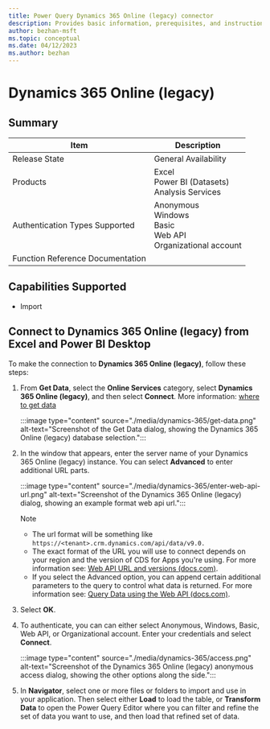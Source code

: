 ```yaml
---
title: Power Query Dynamics 365 Online (legacy) connector
description: Provides basic information, prerequisites, and instructions on how to connect to Dynamics 365 Online (legacy).
author: bezhan-msft
ms.topic: conceptual
ms.date: 04/12/2023
ms.author: bezhan
---
```


# Dynamics 365 Online (legacy)

## Summary

| Item | Description |
| ---- | ----------- |
| Release State | General Availability |
| Products | Excel <br/> Power BI (Datasets)<br/> Analysis Services|
| Authentication Types Supported | Anonymous<br/>Windows<br/>Basic<br/>Web API<br/>Organizational account |
| Function Reference Documentation | |

## Capabilities Supported

- Import

## Connect to Dynamics 365 Online (legacy) from Excel and Power BI Desktop

To make the connection to **Dynamics 365 Online (legacy)**, follow these steps:

1. From **Get Data**, select the **Online Services** category, select **Dynamics 365 Online (legacy)**, and then select **Connect**. More information: [where to get data](../where-to-get-data.md)

   :::image type="content" source="./media/dynamics-365/get-data.png" alt-text="Screenshot of the Get Data dialog, showing the Dynamics 365 Online (legacy) database selection.":::

1. In the window that appears, enter the server name of your Dynamics 365 Online (legacy) instance. You can select **Advanced** to enter additional URL parts.

   :::image type="content" source="./media/dynamics-365/enter-web-api-url.png" alt-text="Screenshot of the Dynamics 365 Online (legacy) dialog, showing an example format web api url.":::

   >[!NOTE]
   > - The url format will be something like `https://<tenant>.crm.dynamics.com/api/data/v9.0.`
   > - The exact format of the URL you will use to connect depends on your region and the version of CDS for Apps you're using. For more information see: [Web API URL and versions (docs.com)](/power-apps/developer/data-platform/webapi/compose-http-requests-handle-errors#web-api-url-and-versions).
   > - If you select the Advanced option, you can append certain additional parameters to the query to control what data is returned. For more information see: [Query Data using the Web API (docs.com)](/power-apps/developer/data-platform/webapi/query-data-web-api).

1. Select **OK**.

1. To authenticate, you can can either select Anonymous, Windows, Basic, Web API, or Organizational account. Enter your credentials and select **Connect**.

    :::image type="content" source="./media/dynamics-365/access.png" alt-text="Screenshot of the Dynamics 365 Online (legacy) anonymous access dialog, showing the other options along the side.":::

1. In **Navigator**, select one or more files or folders to import and use in your application. Then select either **Load** to load the table, or **Transform Data** to open the Power Query Editor where you can filter and refine the set of data you want to use, and then load that refined set of data.
